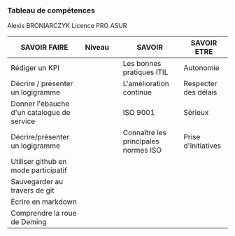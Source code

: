 ### Tableau de compétences 
Alexis BRONIARCZYK Licence PRO ASUR

| SAVOIR FAIRE | Niveau | | SAVOIR | SAVOIR ETRE |
| ------------ | ------ |-| ------ | ----------- |
| Rédiger un KPI |      | | Les bonnes pratiques ITIL | Autonomie | 
| Décrire / présenter un logigramme | | | L'amélioration continue | Respecter des délais | 
| Donner l'ébauche d'un catalogue de service | | | ISO 9001 | Sérieux | 
| Décrire/présenter un logigramme | | | Connaître les principales normes ISO | Prise d'initiatives | 
| Utiliser github en mode participatif | | |       |     | 
| Sauvegarder au travers de git | | |     |        | 
| Écrire en markdown |    | | |     |
| Comprendre la roue de Deming | | |    |     |
